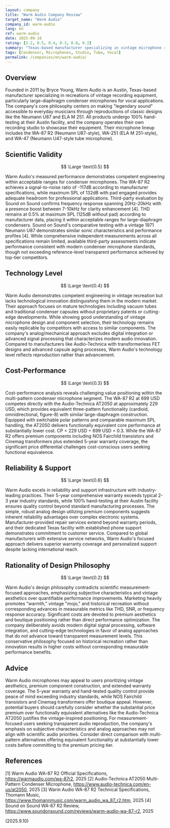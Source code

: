 ```yaml
---
layout: company
title: "Warm Audio Company Review"
target_name: "Warm Audio"
company_id: warm-audio
lang: en
ref: warm-audio
date: 2025-09-10
rating: [2.2, 0.5, 0.4, 0.3, 0.8, 0.2]
summary: "Texas-based manufacturer specializing in vintage microphone recreations, offering extended warranty coverage but with questionable cost-performance and design philosophy prioritizing subjective characteristics over measurable improvements."
tags: [Condenser, Microphones, Studio, Tube, Vocal]
permalink: /companies/en/warm-audio/
---
```

## Overview

Founded in 2011 by Bryce Young, Warm Audio is an Austin, Texas-based manufacturer specializing in recreations of vintage recording equipment, particularly large-diaphragm condenser microphones for vocal applications. The company's core philosophy centers on making "legendary sound" accessible to everyday musicians through reproductions of classic designs like the Neumann U87 and ELA M 251. All products undergo 100% hand-testing at their Austin facility, and the company operates their own recording studio to showcase their equipment. Their microphone lineup includes the WA-87 R2 (Neumann U87-style), WA-251 (ELA M 251-style), and WA-47 (Neumann U47-style tube microphone).

## Scientific Validity

$$ \Large \text{0.5} $$

Warm Audio's measured performance demonstrates competent engineering within acceptable ranges for condenser microphones. The WA-87 R2 achieves a signal-to-noise ratio of -117dB according to manufacturer specifications, while maximum SPL of 132dB with pad engaged provides adequate headroom for professional applications. Third-party evaluation by Sound on Sound confirms frequency response spanning 20Hz-20kHz with a presence boost between 7-10kHz for clarity enhancement [4]. THD remains at 0.5% at maximum SPL (125dB without pad) according to manufacturer data, placing it within acceptable ranges for large-diaphragm condensers. Sound on Sound's comparative testing with a vintage 1971 Neumann U87 demonstrates similar sonic characteristics and performance profiles [4]. While comprehensive independent measurements across all specifications remain limited, available third-party assessments indicate performance consistent with modern condenser microphone standards, though not exceeding reference-level transparent performance achieved by top-tier competitors.

## Technology Level

$$ \Large \text{0.4} $$

Warm Audio demonstrates competent engineering in vintage recreation but lacks technological innovation distinguishing them in the modern market. Their approach focuses on mature technologies including vacuum tubes and traditional condenser capsules without proprietary patents or cutting-edge developments. While showing good understanding of vintage microphone design and component selection, their technology remains easily replicable by competitors with access to similar components. The company's analog/mechanical approach excludes digital integration or advanced signal processing that characterizes modern audio innovation. Compared to manufacturers like Audio-Technica with transformerless FET designs and advanced capsule aging processes, Warm Audio's technology level reflects reproduction rather than advancement.

## Cost-Performance

$$ \Large \text{0.3} $$

Cost-performance analysis reveals challenging value positioning within the multi-pattern condenser microphone segment. The WA-87 R2 at 699 USD competes directly with the Audio-Technica AT2050 at approximately 229 USD, which provides equivalent three-pattern functionality (cardioid, omnidirectional, figure-8) with similar large-diaphragm construction. Equipped with switchable polar patterns and comparable maximum SPL handling, the AT2050 delivers functionally equivalent core performance at substantially lower cost. CP = 229 USD ÷ 699 USD = 0.3. While the WA-87 R2 offers premium components including NOS Fairchild transistors and Cinemag transformers plus extended 5-year warranty coverage, the significant price differential challenges cost-conscious users seeking functional equivalence.

## Reliability & Support

$$ \Large \text{0.8} $$

Warm Audio excels in reliability and support infrastructure with industry-leading practices. Their 5-year comprehensive warranty exceeds typical 2-3 year industry standards, while 100% hand-testing at their Austin facility ensures quality control beyond standard manufacturing processes. The simple, robust analog design utilizing premium components suggests inherent reliability advantages over complex electronic systems. Manufacturer-provided repair services extend beyond warranty periods, and their dedicated Texas facility with established phone support demonstrates commitment to customer service. Compared to global manufacturers with extensive service networks, Warm Audio's focused approach delivers superior warranty coverage and personalized support despite lacking international reach.

## Rationality of Design Philosophy

$$ \Large \text{0.2} $$

Warm Audio's design philosophy contradicts scientific measurement-focused approaches, emphasizing subjective characteristics and vintage aesthetics over quantifiable performance improvements. Marketing heavily promotes "warmth," vintage "mojo," and historical recreation without corresponding advances in measurable metrics like THD, SNR, or frequency response accuracy. Significant costs are devoted to premium aesthetics and boutique positioning rather than direct performance optimization. The company deliberately avoids modern digital signal processing, software integration, and cutting-edge technologies in favor of analog approaches that do not advance toward transparent measurement levels. This conservative philosophy focused on historical recreation rather than innovation results in higher costs without corresponding measurable performance benefits.

## Advice

Warm Audio microphones may appeal to users prioritizing vintage aesthetics, premium component construction, and extended warranty coverage. The 5-year warranty and hand-tested quality control provide peace of mind exceeding industry standards, while NOS Fairchild transistors and Cinemag transformers offer boutique appeal. However, potential buyers should carefully consider whether the substantial price premium over functionally equivalent alternatives like the Audio-Technica AT2050 justifies the vintage-inspired positioning. For measurement-focused users seeking transparent audio reproduction, the company's emphasis on subjective characteristics and analog approaches may not align with scientific audio priorities. Consider direct comparison with multi-pattern alternatives offering equivalent functionality at substantially lower costs before committing to the premium pricing tier.

## References

[1] Warm Audio WA-87 R2 Official Specifications, https://warmaudio.com/wa-87r2, 2025
[2] Audio-Technica AT2050 Multi-Pattern Condenser Microphone, https://www.audio-technica.com/en-us/at2050, 2025
[3] Warm Audio WA-87 R2 Technical Specifications, Thomann Music, https://www.thomannmusic.com/warm_audio_wa_87_r2.htm, 2025
[4] Sound on Sound WA-87 R2 Review, https://www.soundonsound.com/reviews/warm-audio-wa-87-r2, 2025

(2025.9.10)